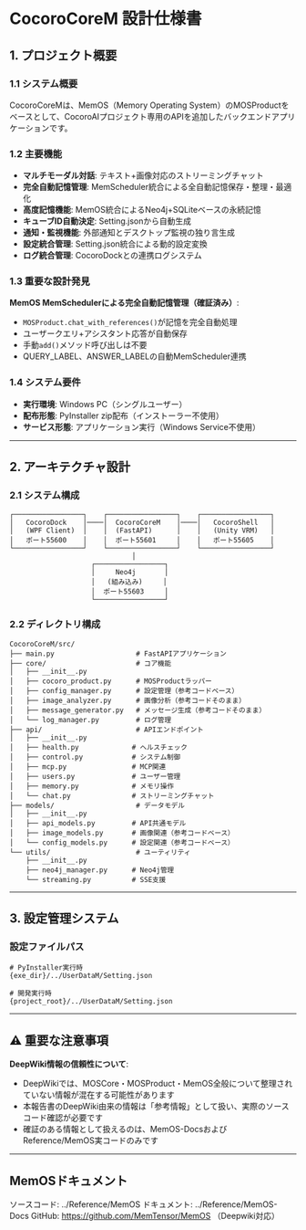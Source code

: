 # CocoroCoreM 設計仕様書

## 1. プロジェクト概要

### 1.1 システム概要
CocoroCoreMは、MemOS（Memory Operating System）のMOSProductをベースとして、CocoroAIプロジェクト専用のAPIを追加したバックエンドアプリケーションです。

### 1.2 主要機能
- **マルチモーダル対話**: テキスト+画像対応のストリーミングチャット
- **完全自動記憶管理**: MemScheduler統合による全自動記憶保存・整理・最適化
- **高度記憶機能**: MemOS統合によるNeo4j+SQLiteベースの永続記憶
- **キューブID自動決定**: Setting.jsonから自動生成
- **通知・監視機能**: 外部通知とデスクトップ監視の独り言生成
- **設定統合管理**: Setting.json統合による動的設定変換
- **ログ統合管理**: CocoroDockとの連携ログシステム

### 1.3 重要な設計発見
**MemOS MemSchedulerによる完全自動記憶管理（確証済み）**:
- `MOSProduct.chat_with_references()`が記憶を完全自動処理
- ユーザークエリ+アシスタント応答が自動保存
- 手動`add()`メソッド呼び出しは不要
- QUERY_LABEL、ANSWER_LABELの自動MemScheduler連携

### 1.4 システム要件
- **実行環境**: Windows PC（シングルユーザー）
- **配布形態**: PyInstaller zip配布（インストーラー不使用）
- **サービス形態**: アプリケーション実行（Windows Service不使用）

---

## 2. アーキテクチャ設計

### 2.1 システム構成

```
┌─────────────────┐    ┌─────────────────┐    ┌─────────────────┐
│   CocoroDock    │────│  CocoroCoreM    │────│   CocoroShell   │
│   (WPF Client)  │    │  (FastAPI)      │    │   (Unity VRM)   │
│   ポート55600    │    │  ポート55601     │    │   ポート55605    │
└─────────────────┘    └─────────────────┘    └─────────────────┘
                              │
                    ┌─────────────────┐
                    │     Neo4j       │
                    │   (組み込み)     │
                    │  ポート55603     │
                    └─────────────────┘
```

### 2.2 ディレクトリ構成

```
CocoroCoreM/src/
├── main.py                    # FastAPIアプリケーション
├── core/                      # コア機能
│   ├── __init__.py
│   ├── cocoro_product.py      # MOSProductラッパー
│   ├── config_manager.py      # 設定管理（参考コードベース）
│   ├── image_analyzer.py      # 画像分析（参考コードそのまま）
│   ├── message_generator.py   # メッセージ生成（参考コードそのまま）
│   └── log_manager.py         # ログ管理
├── api/                       # APIエンドポイント
│   ├── __init__.py
│   ├── health.py             # ヘルスチェック
│   ├── control.py            # システム制御
│   ├── mcp.py                # MCP関連
│   ├── users.py              # ユーザー管理
│   ├── memory.py             # メモリ操作
│   └── chat.py               # ストリーミングチャット
├── models/                    # データモデル
│   ├── __init__.py
│   ├── api_models.py         # API共通モデル
│   ├── image_models.py       # 画像関連（参考コードベース）
│   └── config_models.py      # 設定関連（参考コードベース）
└── utils/                     # ユーティリティ
    ├── __init__.py
    ├── neo4j_manager.py      # Neo4j管理
    └── streaming.py          # SSE支援
```


---

## 3. 設定管理システム

### 設定ファイルパス
```
# PyInstaller実行時
{exe_dir}/../UserDataM/Setting.json

# 開発実行時  
{project_root}/../UserDataM/Setting.json
```

---

## ⚠️ 重要な注意事項
  **DeepWiki情報の信頼性について**:
   - DeepWikiでは、MOSCore・MOSProduct・MemOS全般について整理されていない情報が混在する可能性があります
   - 本報告書のDeepWiki由来の情報は「参考情報」として扱い、実際のソースコード確認が必要です
   - 確証のある情報として扱えるのは、MemOS-DocsおよびReference/MemOS実コードのみです

---

## MemOSドキュメント
ソースコード: ../Reference/MemOS
ドキュメント: ../Reference/MemOS-Docs
GitHub: https://github.com/MemTensor/MemOS （Deepwiki対応）
